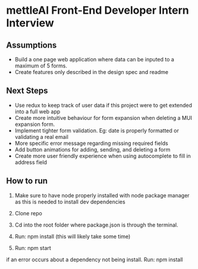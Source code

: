 # mettleAI Front-End Developer Intern Interview

## Assumptions

- Build a one page web application where data can be inputed to a maximum of 5 forms.
- Create features only described in the design spec and readme

## Next Steps

- Use redux to keep track of user data if this project were to get extended into a full web app
- Create more intuitive behaviour for form expansion when deleting a MUI expansion form.
- Implement tighter form validation. Eg: date is properly formatted or validating a real email
- More specific error message regarding missing required fields
- Add button animations for adding, sending, and deleting a form
- Create more user friendly experience when using autocomplete to fill in address field

## How to run

1. Make sure to have node properly installed with node package manager as this is needed to install dev dependencies

2. Clone repo

3. Cd into the root folder where package.json is through the terminal.

4. Run: npm install (this will likely take some time)

5. Run: npm start

if an error occurs about a dependency not being install. Run: npm install <the dependency>
